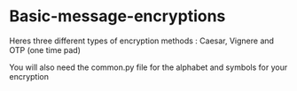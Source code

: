 # Basic-message-encryptions
Heres three different types of encryption methods : Caesar, Vignere and OTP (one time pad)

You will also need the common.py file for the alphabet and symbols for your encryption
